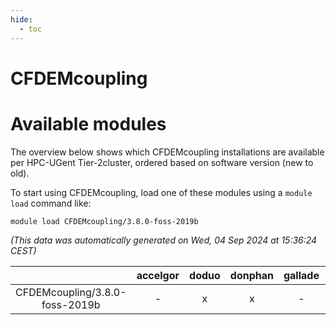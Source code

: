 ```yaml
---
hide:
  - toc
---
```


CFDEMcoupling
=============

# Available modules


The overview below shows which CFDEMcoupling installations are available per HPC-UGent Tier-2cluster, ordered based on software version (new to old).

To start using CFDEMcoupling, load one of these modules using a `module load` command like:

```shell
module load CFDEMcoupling/3.8.0-foss-2019b
```

*(This data was automatically generated on Wed, 04 Sep 2024 at 15:36:24 CEST)*  

| |accelgor|doduo|donphan|gallade|joltik|shinx|skitty|
| :---: | :---: | :---: | :---: | :---: | :---: | :---: | :---: |
|CFDEMcoupling/3.8.0-foss-2019b|-|x|x|-|x|-|x|
